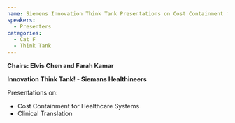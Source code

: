 ```yaml
---
name: Siemens Innovation Think Tank Presentations on Cost Containment for Healthcare Systems and Clinical Translation
speakers:
  - Presenters
categories:
  - Cat F
  - Think Tank
---
```

**Chairs: Elvis Chen and Farah Kamar**

**Innovation Think Tank! - Siemans Healthineers**

Presentations on:
- Cost Containment for Healthcare Systems
- Clinical Translation


